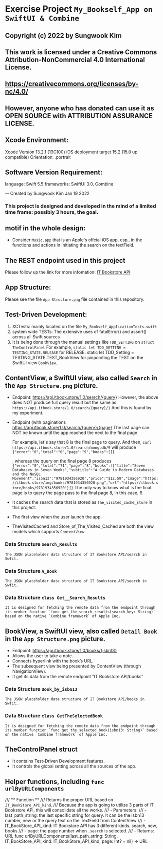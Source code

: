 # Exercise Project `My_Bookself_App on SwiftUI & Combine`

## Copyright (c) 2022 by Sungwook Kim
## This work is licensed under a Creative Commons Attribution-NonCommercial 4.0 International License.
## https://creativecommons.org/licenses/by-nc/4.0/
## However, anyone who has donated can use it as OPEN SOURCE with ATTRIBUTION ASSURANCE LICENSE.


## Xcode Environment:
Xcode Version 13.2.1 (13C100)
iOS deployment target 15.2 (15.0 up compatible)
Orientation: .portrait

## Software Version Requirement:
language: Swift 5.5
frameworks: SwiftUI 3.0, Combine

-- Created by Sungwook Kim
   Jan 19 2022


### This project is designed and developed in the mind of a limited time frame: possibly 3 hours, the goal. 

## motif in the whole design:
- Consider `Music.app` that is an Apple's offcial iOS app.
   esp., in the functions and actions in initiating the search on the textField.

## The REST endpoint used in this project
   Please follow up the link for more infomation: [IT Bookstore API](https://api.itbook.store/)

## App Structure:
 Please see the file `App Structure.png` file contained in this repository. 

## Test-Driven Development:
1. XCTests: mainly located on the file `My_Bookself_ApplicationTests.swift`
2. system wide TESTs: The extensive uses of fatalError() and assert() across all Swift sources 
3. It is being done through the manual settings like `TDD_SETTING` on `struct TheControlPanel`
    For example, `static let TDD_SETTING = TESTING_STATE.RELEASE` for RELEASE.
    static let TDD_Setting = TESTING_STATE.TEST_BookView for pinpointing the TEST on the SwiftUI view `BookView`.


## ContentView, a SwiftUI view, also called `Search` in the `App Structure.png` picture.
- Endpoint​: https://api.itbook.store/1.0/search/{query}
   However, the above does NOT produce full query result but the same as `https://api.itbook.store/1.0/search/{query}/1`
   And this is found by my experiment. 
   
- Endpoint (with pagination)​: https://api.itbook.store/1.0/search/{query}/{page}
    The last page can NOT be known until the app reached the next to the final page.
    
    For example, let's say that 8 is the final page to query. And then, `curl https://api.itbook.store/1.0/search/mongodb/9` will produce
    `{"error":"0","total":"0","page":"9","books":[]}`
    
    , whereas the query on the final page 8 produces
    `{"error":"0","total":"71","page":"8","books":[{"title":"Seven Databases in Seven Weeks","subtitle":"A Guide to Modern Databases and the NoSQL Movement","isbn13":"9781934356920","price":"$12.59","image":"https://itbook.store/img/books/9781934356920.png","url":"https://itbook.store/books/9781934356920"}]}`
    The only way to know what is the final page is to query the page pass to the final page 8, in this case, 9. 
- It caches the search data that is stored as `the_visited_cache_store` in this project.
- The first view when the user launch the app.
- TheVisitedCached and Store_of_The_Visited_Cached are both the view models which supports `ContentView`
### Data Structure `Search_Results` 
    The JSON placeholder data structure of IT Bookstore API/search in Swfit.
### Data Structure `A_Book`
    The JSON placeholder data structure of IT Bookstore API/search in Swfit.
### Data Structure `class Get__Search_Results`
    It is designed for fetching the remote data from the endpoint through
    its member function `func get_the_search_results(search_key: String)` based on the native `Combine framework` of Apple Inc.

## BookView, a SwiftUI view, also called `Detail Book` in the `App Structure.png` picture.
- Endpoint​: https://api.itbook.store/1.0/books/{isbn13}
- Allows the user to take a note.
- Connects hyperlink with the book’s URL.
- The subsequent view being presented by ContentView (through NavigationView).
- It get its data from the remote endpoint "IT Bookstore API/books" 
### Data Structure `Book_by_isbn13`
    The JSON placeholder data structure of IT Bookstore API/books in Swfit.     
### Data Structure `class GetTheSelectedBook`
    It is designed for fetching the remote data from the endpoint through
    its member function `func get_the_selected_book(isbn13: String)` based on the native `Combine framework` of Apple Inc.
     
     
## TheControlPanel struct
- It contains Test-Driven Development features.
- It controls the global setting across all the sources of the app.

## Helper functions, including `func urlByURLComponents`
/// ** Function **
///  Returns the proper URL based on `IT_BookStore_API_kind`.
///  Because the app is going to utilize 3 parts of IT Bookstore API, this will consolidate all the works.
/// - Parameters:
/// - last_path_string: the last specific string for query.  It can be the isbn13 number, new or the query text on the TextField from ContentView
/// - IT_BookStore_API_kind: IT Bookstore API has 3 different kinds.  search, new, books
/// - page: the page number when `.search` is selected.
/// - Returns: URL
func urlByURLComponents(last_path_string: String, IT_BookStore_API_kind: IT_BookStore_API_kind, page: Int? = nil) -> URL 
